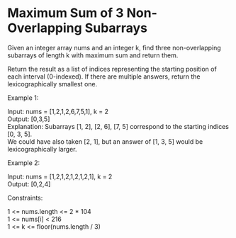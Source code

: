 # Maximum Sum of 3 Non-Overlapping Subarrays

Given an integer array nums and an integer k, find three non-overlapping subarrays of length k with maximum sum and return them.

Return the result as a list of indices representing the starting position of each interval (0-indexed). If there are multiple answers, return the lexicographically smallest one.

Example 1:

Input: nums = [1,2,1,2,6,7,5,1], k = 2\
Output: [0,3,5]\
Explanation: Subarrays [1, 2], [2, 6], [7, 5] correspond to the starting indices [0, 3, 5].\
We could have also taken [2, 1], but an answer of [1, 3, 5] would be lexicographically larger.

Example 2:

Input: nums = [1,2,1,2,1,2,1,2,1], k = 2\
Output: [0,2,4]

Constraints:

1 <= nums.length <= 2 * 104\
1 <= nums[i] < 216\
1 <= k <= floor(nums.length / 3)